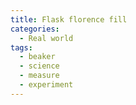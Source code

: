 ```yaml
---
title: Flask florence fill
categories:
  - Real world
tags:
  - beaker
  - science
  - measure
  - experiment
---
```

